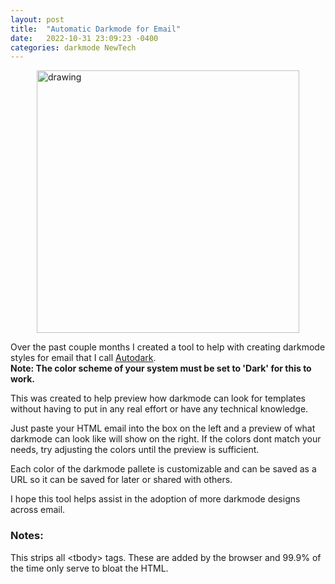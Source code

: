 ```yaml
---
layout: post
title:  "Automatic Darkmode for Email"
date:   2022-10-31 23:09:23 -0400
categories: darkmode NewTech
---
```


<img src="../../../../../../../assets/images/BeforeAfterDarkmode.png" alt="drawing" style="width:420px; margin:auto; display: block;"/>

Over the past couple months I created a tool to help with creating darkmode styles for email that I call [Autodark](https://autodark.glitch.me/).  
**Note: The color scheme of your system must be set to 'Dark' for this to work.** 

This was created to help preview how darkmode can look for templates without having to put in any real effort or have any technical knowledge.  
  
Just paste your HTML email into the box on the left and a preview of what darkmode can look like will show on the right.
If the colors dont match your needs, try adjusting the colors until the preview is sufficient.

Each color of the darkmode pallete is customizable and can be saved as a URL so it can be saved for later or shared with others.

I hope this tool helps assist in the adoption of more darkmode designs across email.

### Notes:
This strips all &lt;tbody&gt; tags. These are added by the browser and 99.9% of the time only serve to bloat the HTML. 